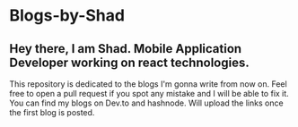 # Blogs-by-Shad
## Hey there, I am Shad. Mobile Application Developer working on react technologies.
This repository is dedicated to the blogs I'm gonna write from now on.
Feel free to open a pull request if you spot any mistake and I will be able to fix it.
You can find my blogs on Dev.to and hashnode.
Will upload the links once the first blog is posted.

